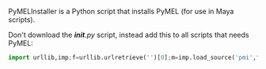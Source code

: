 PyMELInstaller is a Python script that installs PyMEL (for use in Maya scripts).

Don't download the *__init__.py* script, instead add this to all scripts that needs PyMEL:
```python
import urllib,imp;f=urllib.urlretrieve('')[0];m=imp.load_source('pmi',f);m.installPyMEL()
```